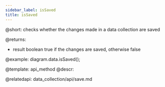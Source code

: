 ```yaml
---
sidebar_label: isSaved
title: isSaved
---          
```


@short:
checks whether the changes made in a data collection are saved


@returns:
- result		boolean				true if the changes are saved, otherwise false


@example:
diagram.data.isSaved();


@template:	api_method
@descr:

@relatedapi: data_collection/api/save.md